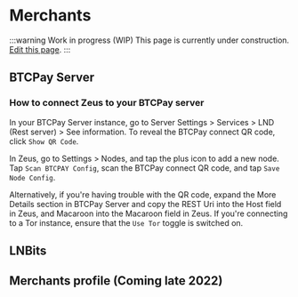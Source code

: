 # Merchants

:::warning Work in progress (WIP)
This page is currently under construction. [Edit this page](https://github.com/ZeusLN/zeus-docs/blob/main/docs/merchants.md).
:::

## BTCPay Server

### How to connect Zeus to your BTCPay server

In your BTCPay Server instance, go to Server Settings > Services > LND (Rest server) > See information. To reveal the BTCPay connect QR code, click `Show QR Code`.

In Zeus, go to Settings > Nodes, and tap the plus icon to add a new node. Tap `Scan BTCPAY Config`, scan the BTCPay connect QR code, and tap `Save Node Config`.

Alternatively, if you're having trouble with the QR code, expand the More Details section in BTCPay Server and copy the REST Uri into the Host field in Zeus, and Macaroon into the Macaroon field in Zeus. If you're connecting to a Tor instance, ensure that the `Use Tor` toggle is switched on.

## LNBits



## Merchants profile (Coming late 2022)
